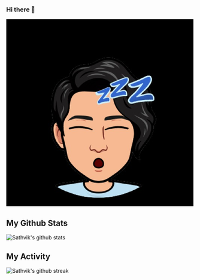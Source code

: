 ### Hi there 👋

<!--
**SathvikTn/SathvikTn** is a ✨ _special_ ✨ repository because its `README.md` (this file) appears on your GitHub profile.

Here are some ideas to get you started:

- 🔭 I’m currently working on ...
- 🌱 I’m currently learning ...
- 👯 I’m looking to collaborate on ...
- 🤔 I’m looking for help with ...
- 💬 Ask me about ...
- 📫 How to reach me: ...
- 😄 Pronouns: ...
- ⚡ Fun fact: ...
-->

<!-- # sup <img src="https://raw.githubusercontent.com/ABSphreak/ABSphreak/master/gifs/Hi.gif" width="30px"> -->
[![Header](https://github.com/SathvikTn/SathvikTn/blob/6b48fc0fb6f6ce86ebb2f0521d5fb0543a437cd3/avatar-dark.jpg "Avatar")](https://github.com/SathvikTn/SathvikTn/blob/main/avatar-dark.jpg)
<p>
<!-- <img src="https://github.com/SathvikTn.png" width="100" height="100"/> -->
 
<!-- ![avatar](https://github.com/SathvikTn.png?v=4&h=100&w=100&fit=cover&mask=circle&maxage=7d) -->
 
## My Github Stats
![Sathvik's  github stats](https://github-readme-stats.vercel.app/api?username=SathvikTn&theme=dark&count_private=true)
 <br>
## My Activity
![Sathvik's  github streak](https://github-readme-streak-stats.herokuapp.com/?user=SathvikTn&theme=dark&count_private=true)
<br>
 <!--
(https://github.com/SathvikTn/github-readme-streak-stats)
(https://github.com/SathvikTn/github-readme-stats)

 ## Most Used Languages
[![Top Languages](https://github-readme-stats.vercel.app/api/top-langs/?username=SathvikTn&layout=compact)](https://github.com/SathvikTn/github-readme-stats)
-->
</p>
